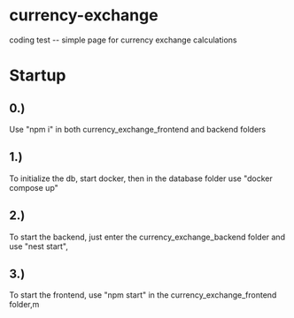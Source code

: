 # currency-exchange

coding test -- simple page for currency exchange calculations

# Startup

## 0.)

Use "npm i" in both currency_exchange_frontend and backend folders

## 1.)

To initialize the db, start docker, then in the database folder use "docker compose up"

## 2.)

To start the backend, just enter the currency_exchange_backend folder and use "nest start",

## 3.)

To start the frontend, use "npm start" in the currency_exchange_frontend folder,m

